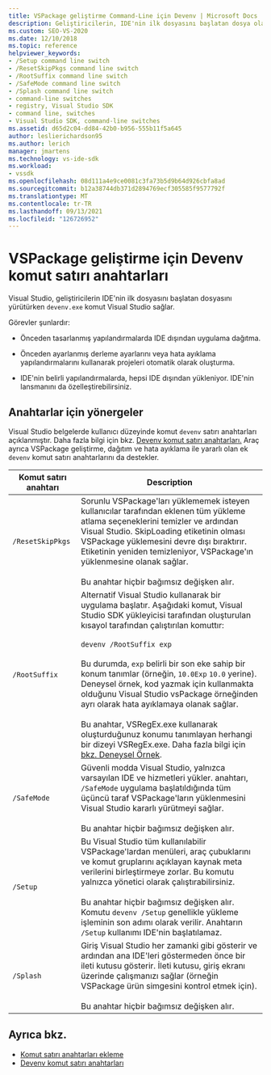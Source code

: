 ```yaml
---
title: VSPackage geliştirme Command-Line için Devenv | Microsoft Docs
description: Geliştiricilerin, IDE'nin ilk dosyasını başlatan dosya olan devenv.exe komut satırı Visual Studio öğrenin.
ms.custom: SEO-VS-2020
ms.date: 12/10/2018
ms.topic: reference
helpviewer_keywords:
- /Setup command line switch
- /ResetSkipPkgs command line switch
- /RootSuffix command line switch
- /SafeMode command line switch
- /Splash command line switch
- command-line switches
- registry, Visual Studio SDK
- command line, switches
- Visual Studio SDK, command-line switches
ms.assetid: d65d2c04-dd84-42b0-b956-555b11f5a645
author: leslierichardson95
ms.author: lerich
manager: jmartens
ms.technology: vs-ide-sdk
ms.workload:
- vssdk
ms.openlocfilehash: 08d111a4e9ce0081c3fa73b5d9b64d926cbfa8ad
ms.sourcegitcommit: b12a38744db371d2894769ecf305585f9577792f
ms.translationtype: MT
ms.contentlocale: tr-TR
ms.lasthandoff: 09/13/2021
ms.locfileid: "126726952"
---
```

# <a name="devenv-command-line-switches-for-vspackage-development"></a>VSPackage geliştirme için Devenv komut satırı anahtarları

Visual Studio, geliştiricilerin IDE'nin ilk dosyasını başlatan dosyasını yürütürken `devenv.exe` komut Visual Studio sağlar.

 Görevler şunlardır:

- Önceden tasarlanmış yapılandırmalarda IDE dışından uygulama dağıtma.

- Önceden ayarlanmış derleme ayarlarını veya hata ayıklama yapılandırmalarını kullanarak projeleri otomatik olarak oluşturma.

- IDE'nin belirli yapılandırmalarda, hepsi IDE dışından yükleniyor. IDE'nin lansmanını da özelleştirebilirsiniz.

## <a name="guidelines-for-switches"></a>Anahtarlar için yönergeler

Visual Studio belgelerde kullanıcı düzeyinde komut `devenv` satırı anahtarları açıklanmıştır. Daha fazla bilgi için bkz. [Devenv komut satırı anahtarları.](../ide/reference/devenv-command-line-switches.md) Araç ayrıca VSPackage geliştirme, dağıtım ve hata ayıklama ile yararlı olan ek `devenv` komut satırı anahtarlarını da destekler.

| Komut satırı anahtarı | Description |
|---------------------| - |
| `/ResetSkipPkgs` | Sorunlu VSPackage'ları yüklememek isteyen kullanıcılar tarafından eklenen tüm yükleme atlama seçeneklerini temizler ve ardından Visual Studio. SkipLoading etiketinin olması VSPackage yüklemesini devre dışı bıraktırır. Etiketinin yeniden temizleniyor, VSPackage'ın yüklenmesine olanak sağlar.<br /><br /> Bu anahtar hiçbir bağımsız değişken alır. |
| `/RootSuffix` | Alternatif Visual Studio kullanarak bir uygulama başlatır. Aşağıdaki komut, Visual Studio SDK yükleyicisi tarafından oluşturulan kısayol tarafından çalıştırılan komuttır:<br /><br /> `devenv /RootSuffix exp`<br /><br /> Bu durumda, `exp` belirli bir son eke sahip bir konum tanımlar (örneğin, `10.0Exp` `10.0` yerine). Deneysel örnek, kod yazmak için kullanmakta olduğunu Visual Studio vsPackage örneğinden ayrı olarak hata ayıklamaya olanak sağlar.<br /><br /> Bu anahtar, VSRegEx.exe kullanarak oluşturduğunuz konumu tanımlayan herhangi bir dizeyi VSRegEx.exe. Daha fazla bilgi için [bkz. Deneysel Örnek](../extensibility/the-experimental-instance.md). |
| `/SafeMode` | Güvenli modda Visual Studio, yalnızca varsayılan IDE ve hizmetleri yükler. anahtarı, `/SafeMode` uygulama başlatıldığında tüm üçüncü taraf VSPackage'ların yüklenmesini Visual Studio kararlı yürütmeyi sağlar.<br /><br /> Bu anahtar hiçbir bağımsız değişken alır. |
| `/Setup` | Bu Visual Studio tüm kullanılabilir VSPackage'lardan menüleri, araç çubuklarını ve komut gruplarını açıklayan kaynak meta verilerini birleştirmeye zorlar. Bu komutu yalnızca yönetici olarak çalıştırabilirsiniz. <br /><br /> Bu anahtar hiçbir bağımsız değişken alır. Komutu `devenv /Setup` genellikle yükleme işleminin son adımı olarak verilir. Anahtarın `/Setup` kullanımı IDE'nin başlatılamaz.|
| `/Splash` | Giriş Visual Studio her zamanki gibi gösterir ve ardından ana IDE'leri göstermeden önce bir ileti kutusu gösterir. İleti kutusu, giriş ekranı üzerinde çalışmanızı sağlar (örneğin VSPackage ürün simgesini kontrol etmek için).<br /><br /> Bu anahtar hiçbir bağımsız değişken alır. |

## <a name="see-also"></a>Ayrıca bkz.

- [Komut satırı anahtarları ekleme](../extensibility/adding-command-line-switches.md)
- [Devenv komut satırı anahtarları](../ide/reference/devenv-command-line-switches.md)
